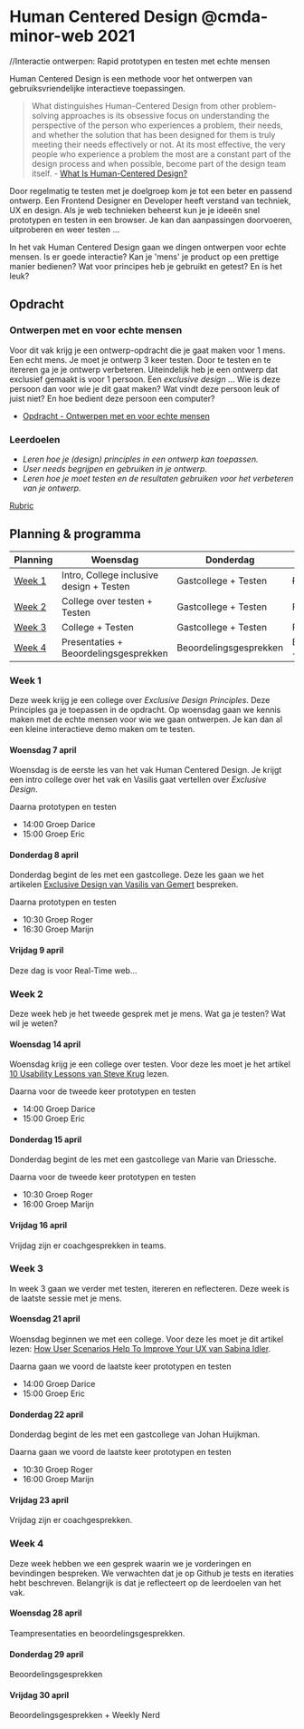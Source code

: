 # Human Centered Design @cmda-minor-web 2021
//Interactie ontwerpen: Rapid prototypen en testen met echte mensen

Human Centered Design is een  methode voor het ontwerpen van gebruiksvriendelijke interactieve toepassingen.

> What distinguishes Human-Centered Design from other problem-solving approaches is its obsessive focus on understanding the perspective of the person who experiences a problem, their needs, and whether the solution that has been designed for them is truly meeting their needs effectively or not. At its most effective, the very people who experience a problem the most are a constant part of the design process and when possible, become part of the design team itself. - [What Is Human-Centered Design?](https://medium.com/dc-design/what-is-human-centered-design-6711c09e2779)

Door regelmatig te testen met je doelgroep kom je tot een beter en passend ontwerp. Een Frontend Designer en Developer heeft verstand van techniek, UX en design. Als je web technieken beheerst kun je je ideeën snel prototypen en testen in een browser. Je kan dan aanpassingen doorvoeren, uitproberen en weer testen ...

In het vak Human Centered Design gaan we dingen ontwerpen voor echte mensen. Is er goede interactie? Kan je 'mens' je product op een prettige manier bedienen? Wat voor principes heb je gebruikt en getest? En is het leuk?

## Opdracht

### Ontwerpen met en voor echte mensen

Voor dit vak krijg je een ontwerp-opdracht die je gaat maken voor 1 mens. Een echt mens. Je moet je ontwerp 3 keer testen. Door te testen en te itereren ga je je ontwerp verbeteren. Uiteindelijk heb je een ontwerp dat exclusief gemaakt is voor 1 persoon. Een _exclusive design_ ... Wie is deze persoon dan voor wie je dit gaat maken? Wat vindt deze persoon leuk of juist niet? En hoe bedient deze persoon een computer?

- [Opdracht - Ontwerpen met en voor echte mensen](course/Opdracht.md)

### Leerdoelen

- _Leren hoe je (design) principles in een ontwerp kan toepassen._
- _User needs begrijpen en gebruiken in je ontwerp._
- _Leren hoe je moet testen en de resultaten gebruiken voor het verbeteren van je ontwerp._

[Rubric](https://docs.google.com/spreadsheets/d/1no32c9YyAP78VMcqfA5i5at2OrxP9ce1d8dVGnii4Vs/)

## Planning & programma

| Planning  | Woensdag  |  Donderdag | Vrijdag  |
|---|---|---|---|
| [Week 1](#week-1)  | Intro, College inclusive design + Testen | Gastcollege + Testen | ~~Feedbackgesprekken~~ |
| [Week 2](#week-2)  | College over testen + Testen  | Gastcollege + Testen | Feedbackgesprekken  |
| [Week 3](#week-3)  | College + Testen  |  Gastcollege + Testen | Feedbackgesprekken  |
| [Week 4](#week-4)  | Presentaties + Beoordelingsgesprekken | Beoordelingsgesprekken | Beoordelingsgesprekken + Weekly Nerd |

### Week 1

Deze week krijg je een college over _Exclusive Design Principles_. Deze Principles ga je toepassen in de opdracht. Op woensdag gaan we kennis maken met de echte mensen voor wie we gaan ontwerpen. Je kan dan al een kleine interactieve demo maken om te testen.

#### Woensdag 7 april

Woensdag is de eerste les van het vak Human Centered Design. Je krijgt een intro college over het vak en Vasilis gaat vertellen over _Exclusive Design_.

Daarna prototypen en testen

- 14:00 Groep Darice
- 15:00 Groep Eric

#### Donderdag 8 april

Donderdag begint de les met een gastcollege. Deze les gaan we het artikelen [Exclusive Design van Vasilis van Gemert](https://exclusive-design.vasilis.nl/) bespreken.

Daarna prototypen en testen

- 10:30 Groep Roger
- 16:30 Groep Marijn

#### Vrijdag 9 april

Deze dag is voor Real-Time web...

### Week 2

Deze week heb je het tweede gesprek met je mens. Wat ga je testen? Wat wil je weten?

#### Woensdag 14 april

Woensdag krijg je een college over testen. Voor deze les moet je het artikel [10 Usability Lessons van Steve Krug](https://www.uxbooth.com/articles/10-usability-lessons-from-steve-krugs-dont-make-me-think/) lezen.

Daarna voor de tweede keer prototypen en testen

- 14:00 Groep Darice
- 15:00 Groep Eric

#### Donderdag 15 april

Donderdag begint de les met een gastcollege van Marie van Driessche. 

Daarna voor de tweede keer prototypen en testen

- 10:30 Groep Roger
- 16:00 Groep Marijn

#### Vrijdag 16 april

Vrijdag zijn er coachgesprekken in teams.

### Week 3

In week 3 gaan we verder met testen, itereren en reflecteren. Deze week is de laatste sessie met je mens.

#### Woensdag 21 april

Woensdag beginnen we met een college. Voor deze les moet je dit artikel lezen: [How User Scenarios Help To Improve Your UX van Sabina Idler](https://usabilla.com/blog/how-user-scenarios-help-to-improve-your-ux/).

Daarna gaan we voord de laatste keer prototypen en testen

- 14:00 Groep Darice
- 15:00 Groep Eric

#### Donderdag 22 april

Donderdag begint de les met een gastcollege van Johan Huijkman.

Daarna gaan we voord de laatste keer prototypen en testen

- 10:30 Groep Roger
- 16:00 Groep Marijn

#### Vrijdag 23 april

Vrijdag zijn er coachgesprekken.

### Week 4

Deze week hebben we een gesprek waarin we je vorderingen en bevindingen bespreken. We verwachten dat je op Github je tests en iteraties hebt beschreven. Belangrijk is dat je reflecteert op de leerdoelen van het vak.

#### Woensdag 28 april

Teampresentaties en beoordelingsgesprekken.

#### Donderdag 29 april

Beoordelingsgesprekken

#### Vrijdag 30 april

Beoordelingsgesprekken + Weekly Nerd

<!-- Add a link to your live demo in Github Pages 🌐-->

<!-- ☝️ replace this description with a description of your own work -->

<!-- replace the code in the /docs folder with your own, so you can showcase your work with GitHub Pages 🌍 -->

<!-- Add a nice poster image here at the end of the week, showing off your shiny frontend 📸 -->

<!-- Maybe a table of contents here? 📚 -->

<!-- How about a section that describes how to install this project? 🤓 -->

<!-- ...but how does one use this project? What are its features 🤔 -->

<!-- Maybe a checklist of done stuff and stuff still on your wishlist? ✅ -->

<!-- How about a license here? 📜 (or is it a licence?) 🤷 -->
